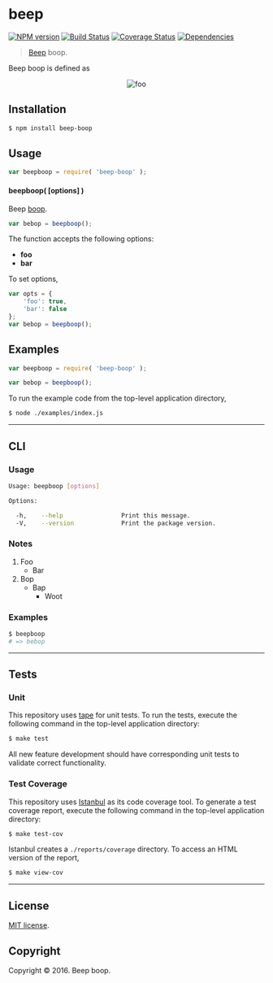 beep
===
[![NPM version][npm-image]][npm-url] [![Build Status][build-image]][build-url] [![Coverage Status][coverage-image]][coverage-url] [![Dependencies][dependencies-image]][dependencies-url]

> [Beep][beep] boop.

<!-- <intro> -->
Beep boop is defined as

<!-- <equation class="equation" label="eq:afoo" align="center" raw="x = y" alt="foo"> -->
<div class="equation" align="center" data-raw-text="x = y" data-equation="eq:foo">
    <img src="./docs/img/foo.svg" alt="foo">
    <br>
</div>

<!-- </equation> -->
<!-- </intro> -->

<!-- <installation> -->
## Installation

``` bash
$ npm install beep-boop
```

<!-- </installation> -->

<!-- <usage> -->
## Usage

``` javascript
var beepboop = require( 'beep-boop' );
```

<a name="beepboop"></a>
#### beepboop( [options] )

Beep [boop][boop].

``` javascript
var bebop = beepboop();
```

The function accepts the following options:

* __foo__
* __bar__

To set options,

``` javascript
var opts = {
    'foo': true,
    'bar': false
};
var bebop = beepboop();
```

<!-- </usage> -->

<!-- <examples> -->
## Examples

``` javascript
var beepboop = require( 'beep-boop' );

var bebop = beepboop();
```

To run the example code from the top-level application directory,

``` bash
$ node ./examples/index.js
```

<!-- </examples> -->

<!-- <cli> -->
---

## CLI

<!-- <usage> -->
### Usage

``` bash
Usage: beepboop [options]

Options:

  -h,    --help                Print this message.
  -V,    --version             Print the package version.
```

<!-- </usage> -->

<!-- <notes> -->
### Notes

1. Foo
   * Bar
2. Bop
   * Bap
     - Woot

<!-- <examples> -->
### Examples

``` bash
$ beepboop
# => bebop
```

<!-- </examples> -->
<!-- </cli> -->

<!-- <tests> -->
---

## Tests

### Unit

This repository uses [tape][tape] for unit tests. To run the tests, execute the following command in the top-level application directory:

``` bash
$ make test
```

All new feature development should have corresponding unit tests to validate correct functionality.


### Test Coverage

This repository uses [Istanbul][istanbul] as its code coverage tool. To generate a test coverage report, execute the following command in the top-level application directory:

``` bash
$ make test-cov
```

Istanbul creates a `./reports/coverage` directory. To access an HTML version of the report,

``` bash
$ make view-cov
```

<!-- </tests> -->

<!-- <license> -->
---

## License

[MIT license](http://opensource.org/licenses/MIT).


## Copyright

Copyright &copy; 2016. Beep boop.

<!-- </license> -->

<!-- <links> -->

[npm-image]: http://img.shields.io/npm/v/remark-plain-text.svg
[npm-url]: https://npmjs.org/package/remark-plain-text

[build-image]: http://img.shields.io/travis/kgryte/remark-plain-text/master.svg
[build-url]: https://travis-ci.org/kgryte/remark-plain-text

[coverage-image]: https://img.shields.io/codecov/c/github/kgryte/remark-plain-text/master.svg
[coverage-url]: https://codecov.io/github/kgryte/remark-plain-text?branch=master

[dependencies-image]: http://img.shields.io/david/kgryte/remark-plain-text.svg
[dependencies-url]: https://david-dm.org/kgryte/remark-plain-text

[dev-dependencies-image]: http://img.shields.io/david/dev/kgryte/remark-plain-text.svg
[dev-dependencies-url]: https://david-dm.org/dev/kgryte/remark-plain-text

[github-issues-image]: http://img.shields.io/github/issues/kgryte/remark-plain-text.svg
[github-issues-url]: https://github.com/kgryte/remark-plain-text/issues

[tape]: https://github.com/substack/tape
[istanbul]: https://github.com/gotwarlost/istanbul

[beep]: beep
[boop]: boop

<!-- </links> -->
